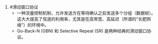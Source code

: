 1. #滑动窗口协议 
	*   一种流量控制机制，允许发送方在等待确认之前发送多个分组（数据帧）。这大大提高了信道的利用率，尤其是在高带宽、高延迟（所谓的“长肥网络”）的环境中。
    *   Go-Back-N (GBN) 和 Selective Repeat (SR) 是两种经典的滑动窗口协议。